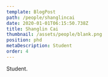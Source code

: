 ```yaml
---
template: BlogPost
path: /people/shanglincai
date: 2020-01-01T06:15:50.738Z
title: Shanglin Cai
thumbnail: /assets/people/blank.png
position: phd
metaDescription: Student
order: 4
---
```


Student.



